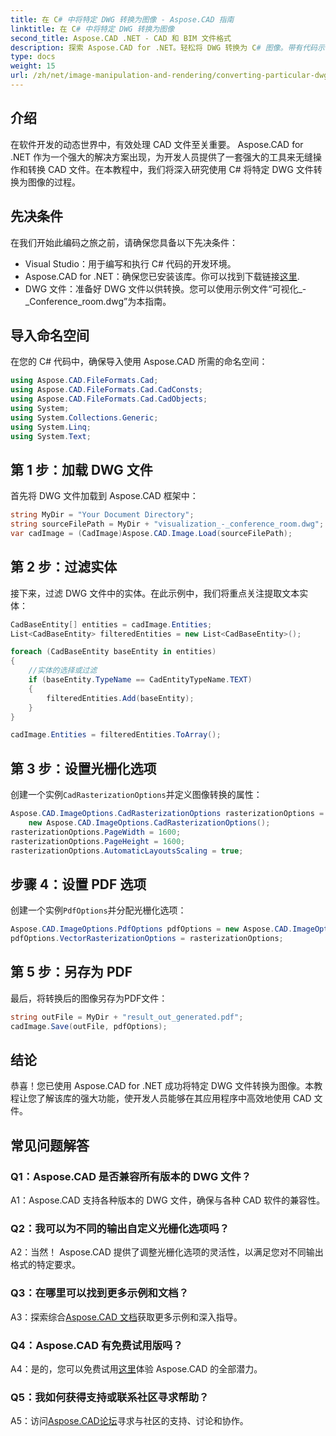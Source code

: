 ```yaml
---
title: 在 C# 中将特定 DWG 转换为图像 - Aspose.CAD 指南
linktitle: 在 C# 中将特定 DWG 转换为图像
second_title: Aspose.CAD .NET - CAD 和 BIM 文件格式
description: 探索 Aspose.CAD for .NET。轻松将 DWG 转换为 C# 图像。带有代码示例的综合指南。
type: docs
weight: 15
url: /zh/net/image-manipulation-and-rendering/converting-particular-dwg-to-image/
---
```

## 介绍

在软件开发的动态世界中，有效处理 CAD 文件至关重要。 Aspose.CAD for .NET 作为一个强大的解决方案出现，为开发人员提供了一套强大的工具来无缝操作和转换 CAD 文件。在本教程中，我们将深入研究使用 C# 将特定 DWG 文件转换为图像的过程。

## 先决条件

在我们开始此编码之旅之前，请确保您具备以下先决条件：

- Visual Studio：用于编写和执行 C# 代码的开发环境。
-  Aspose.CAD for .NET：确保您已安装该库。你可以找到下载链接[这里](https://releases.aspose.com/cad/net/).
- DWG 文件：准备好 DWG 文件以供转换。您可以使用示例文件“可视化_-_Conference_room.dwg”为本指南。

## 导入命名空间

在您的 C# 代码中，确保导入使用 Aspose.CAD 所需的命名空间：

```csharp
using Aspose.CAD.FileFormats.Cad;
using Aspose.CAD.FileFormats.Cad.CadConsts;
using Aspose.CAD.FileFormats.Cad.CadObjects;
using System;
using System.Collections.Generic;
using System.Linq;
using System.Text;
```

## 第 1 步：加载 DWG 文件

首先将 DWG 文件加载到 Aspose.CAD 框架中：

```csharp
string MyDir = "Your Document Directory";
string sourceFilePath = MyDir + "visualization_-_conference_room.dwg";
var cadImage = (CadImage)Aspose.CAD.Image.Load(sourceFilePath);
```

## 第 2 步：过滤实体

接下来，过滤 DWG 文件中的实体。在此示例中，我们将重点关注提取文本实体：

```csharp
CadBaseEntity[] entities = cadImage.Entities;
List<CadBaseEntity> filteredEntities = new List<CadBaseEntity>();

foreach (CadBaseEntity baseEntity in entities)
{
    //实体的选择或过滤
    if (baseEntity.TypeName == CadEntityTypeName.TEXT)
    {
        filteredEntities.Add(baseEntity);
    }
}

cadImage.Entities = filteredEntities.ToArray();
```

## 第 3 步：设置光栅化选项

创建一个实例`CadRasterizationOptions`并定义图像转换的属性：

```csharp
Aspose.CAD.ImageOptions.CadRasterizationOptions rasterizationOptions =
    new Aspose.CAD.ImageOptions.CadRasterizationOptions();
rasterizationOptions.PageWidth = 1600;
rasterizationOptions.PageHeight = 1600;
rasterizationOptions.AutomaticLayoutsScaling = true;
```

## 步骤 4：设置 PDF 选项

创建一个实例`PdfOptions`并分配光栅化选项：

```csharp
Aspose.CAD.ImageOptions.PdfOptions pdfOptions = new Aspose.CAD.ImageOptions.PdfOptions();
pdfOptions.VectorRasterizationOptions = rasterizationOptions;
```

## 第 5 步：另存为 PDF

最后，将转换后的图像另存为PDF文件：

```csharp
string outFile = MyDir + "result_out_generated.pdf";
cadImage.Save(outFile, pdfOptions);
```

## 结论

恭喜！您已使用 Aspose.CAD for .NET 成功将特定 DWG 文件转换为图像。本教程让您了解该库的强大功能，使开发人员能够在其应用程序中高效地使用 CAD 文件。

## 常见问题解答

### Q1：Aspose.CAD 是否兼容所有版本的 DWG 文件？

A1：Aspose.CAD 支持各种版本的 DWG 文件，确保与各种 CAD 软件的兼容性。

### Q2：我可以为不同的输出自定义光栅化选项吗？

A2：当然！ Aspose.CAD 提供了调整光栅化选项的灵活性，以满足您对不同输出格式的特定要求。

### Q3：在哪里可以找到更多示例和文档？

 A3：探索综合[Aspose.CAD 文档](https://reference.aspose.com/cad/net/)获取更多示例和深入指导。

### Q4：Aspose.CAD 有免费试用版吗？

 A4：是的，您可以免费试用[这里](https://releases.aspose.com/)体验 Aspose.CAD 的全部潜力。

### Q5：我如何获得支持或联系社区寻求帮助？

A5：访问[Aspose.CAD论坛](https://forum.aspose.com/c/cad/19)寻求与社区的支持、讨论和协作。